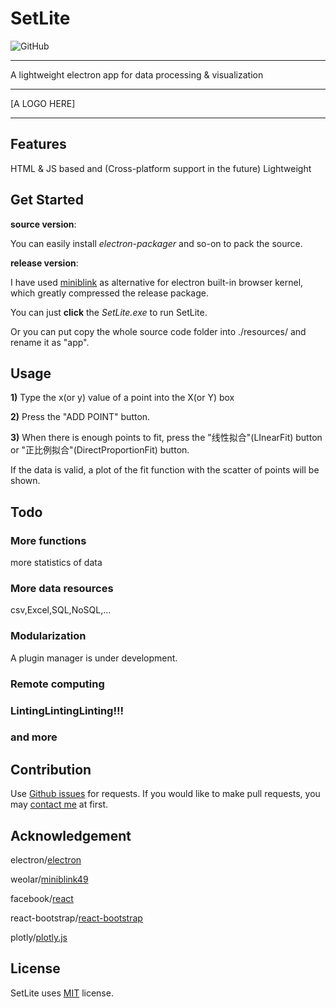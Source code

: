 # SetLite
![GitHub](https://img.shields.io/github/license/mashape/apistatus.svg)

------

A lightweight electron app for data processing & visualization

------

[A LOGO HERE]

------
## Features

HTML & JS based and (Cross-platform support in the future)
Lightweight

## Get Started
**source version**:

You can easily install *electron-packager* and so-on to pack the source.

**release version**:

I have used [miniblink](https://github.com/weolar/miniblink49) as alternative for electron built-in browser kernel, which greatly compressed the release package.

You can just **click** the *SetLite.exe* to run SetLite.

Or you can put copy the whole source code folder into ./resources/ and rename it as "app".

## Usage

**1)** Type the x(or y) value of a point into the X(or Y) box

**2)** Press the "ADD POINT" button.

**3)** When there is enough points to fit, press the "线性拟合"(LInearFit) button or "正比例拟合"(DirectProportionFit) button. 

If the data is valid, a plot of the fit function with the scatter of points will be shown.  

## Todo

### More functions

more statistics of data

### More data resources

csv,Excel,SQL,NoSQL,... 

### Modularization

A plugin manager is under development.

### Remote computing

### LintingLintingLinting!!!

### and more

## Contribution
Use [Github issues](https://github.com/xuehongyanL/SetLite/issues) for requests.
If you would like to make pull requests, you may [contact me](mail://shortmund09@gmail.com) at first.

## Acknowledgement

electron/[electron](https://github.com/electron/electron)

weolar/[miniblink49](https://github.com/weolar/miniblink49)

facebook/[react](https://github.com/facebook/react)

react-bootstrap/[react-bootstrap](https://github.com/react-bootstrap/react-bootstrap)

plotly/[plotly.js](https://github.com/plotly/plotly.js)

## License

SetLite uses [MIT](https://mit-license.org/) license.